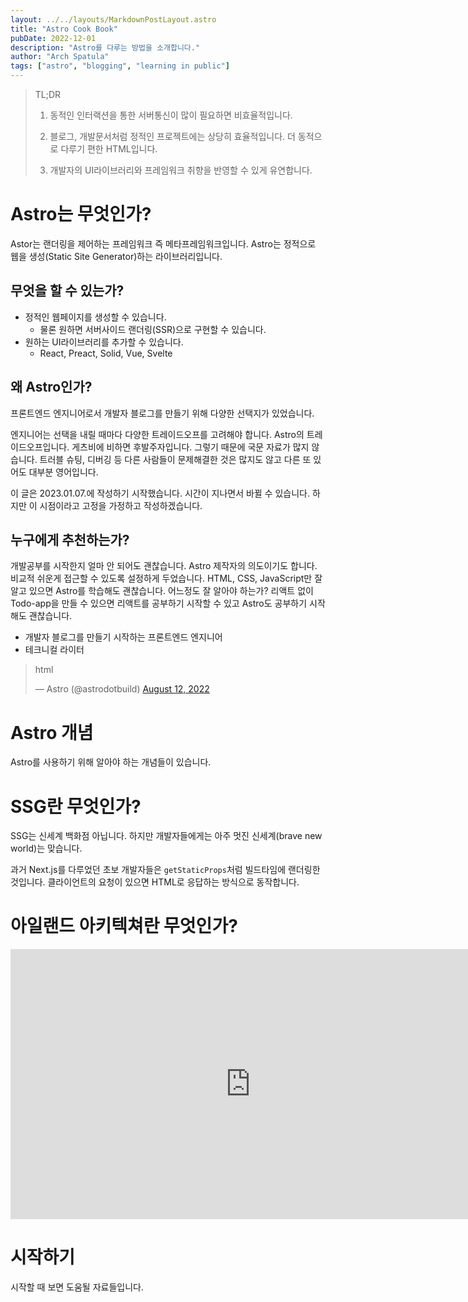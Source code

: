 ```yaml
---
layout: ../../layouts/MarkdownPostLayout.astro
title: "Astro Cook Book"
pubDate: 2022-12-01
description: "Astro를 다루는 방법을 소개합니다."
author: "Arch Spatula"
tags: ["astro", "blogging", "learning in public"]
---
```


> TL;DR
>
> 1. 동적인 인터랙션을 통한 서버통신이 많이 필요하면 비효율적입니다.
>
> 2. 블로그, 개발문서처럼 정적인 프로젝트에는 상당히 효율적입니다. 더 동적으로 다루기 편한 HTML입니다.
>
> 3. 개발자의 UI라이브러리와 프레임워크 취향을 반영할 수 있게 유연합니다.

# Astro는 무엇인가?

Astor는 랜더링을 제어하는 프레임워크 즉 메타프레임워크입니다. Astro는 정적으로 웹을 생성(Static Site Generator)하는 라이브러리입니다.

## 무엇을 할 수 있는가?

- 정적인 웹페이지를 생성할 수 있습니다.
  - 물론 원하면 서버사이드 랜더링(SSR)으로 구현할 수 있습니다.
- 원하는 UI라이브러리를 추가할 수 있습니다.
  - React, Preact, Solid, Vue, Svelte

## 왜 Astro인가?

프론트엔드 엔지니어로서 개발자 블로그를 만들기 위해 다양한 선택지가 있었습니다.

엔지니어는 선택을 내릴 때마다 다양한 트레이드오프를 고려해야 합니다. Astro의 트레이드오프입니다. 게츠비에 비하면 후발주자입니다. 그렇기 때문에 국문 자료가 많지 않습니다. 트러블 슈팅, 디버깅 등 다른 사람들이 문제해결한 것은 많지도 않고 다른 또 있어도 대부분 영어입니다.

이 글은 2023.01.07.에 작성하기 시작했습니다. 시간이 지나면서 바뀔 수 있습니다. 하지만 이 시점이라고 고정을 가정하고 작성하겠습니다.

## 누구에게 추천하는가?

개발공부를 시작한지 얼마 안 되어도 괜찮습니다. Astro 제작자의 의도이기도 합니다. 비교적 쉬운게 접근할 수 있도록 설정하게 두었습니다. HTML, CSS, JavaScript만 잘 알고 있으면 Astro를 학습해도 괜찮습니다. 어느정도 잘 알아야 하는가? 리액트 없이 Todo-app을 만들 수 있으면 리액트를 공부하기 시작할 수 있고 Astro도 공부하기 시작해도 괜찮습니다.

- 개발자 블로그를 만들기 시작하는 프론트엔드 엔지니어
- 테크니컬 라이터

<blockquote class="twitter-tweet"><p lang="en" dir="ltr">html</p>&mdash; Astro (@astrodotbuild) <a href="https://twitter.com/astrodotbuild/status/1558238973499039744?ref_src=twsrc%5Etfw">August 12, 2022</a></blockquote> <script async src="https://platform.twitter.com/widgets.js" charset="utf-8"></script>

# Astro 개념

Astro를 사용하기 위해 알아야 하는 개념들이 있습니다.

# SSG란 무엇인가?

SSG는 신세계 백화점 아닙니다. 하지만 개발자들에게는 아주 멋진 신세계(brave new world)는 맞습니다.

과거 Next.js를 다루었던 초보 개발자들은 `getStaticProps`처럼 빌드타임에 랜더링한 것입니다. 클라이언트의 요청이 있으면 HTML로 응답하는 방식으로 동작합니다.

# 아일랜드 아키텍쳐란 무엇인가?

<iframe width="768" height="432" src="https://www.youtube.com/embed/SICd8tTEqvs" title="YouTube video player" frameborder="0" allow="accelerometer; autoplay; clipboard-write; encrypted-media; gyroscope; picture-in-picture; web-share" allowfullscreen></iframe>

# 시작하기

시작할 때 보면 도움될 자료들입니다.

